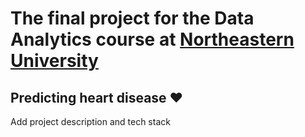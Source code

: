# The final project for the Data Analytics course at [Northeastern University](https://www.northeastern.edu/)
## Predicting heart disease ❤️
Add project description and tech stack
